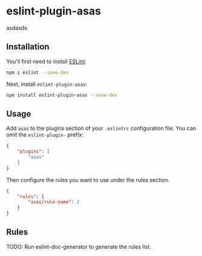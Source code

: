 # eslint-plugin-asas

asdasds

## Installation

You'll first need to install [ESLint](https://eslint.org/):

```sh
npm i eslint --save-dev
```

Next, install `eslint-plugin-asas`:

```sh
npm install eslint-plugin-asas --save-dev
```

## Usage

Add `asas` to the plugins section of your `.eslintrc` configuration file. You can omit the `eslint-plugin-` prefix:

```json
{
    "plugins": [
        "asas"
    ]
}
```


Then configure the rules you want to use under the rules section.

```json
{
    "rules": {
        "asas/rule-name": 2
    }
}
```

## Rules

<!-- begin auto-generated rules list -->
TODO: Run eslint-doc-generator to generate the rules list.
<!-- end auto-generated rules list -->


